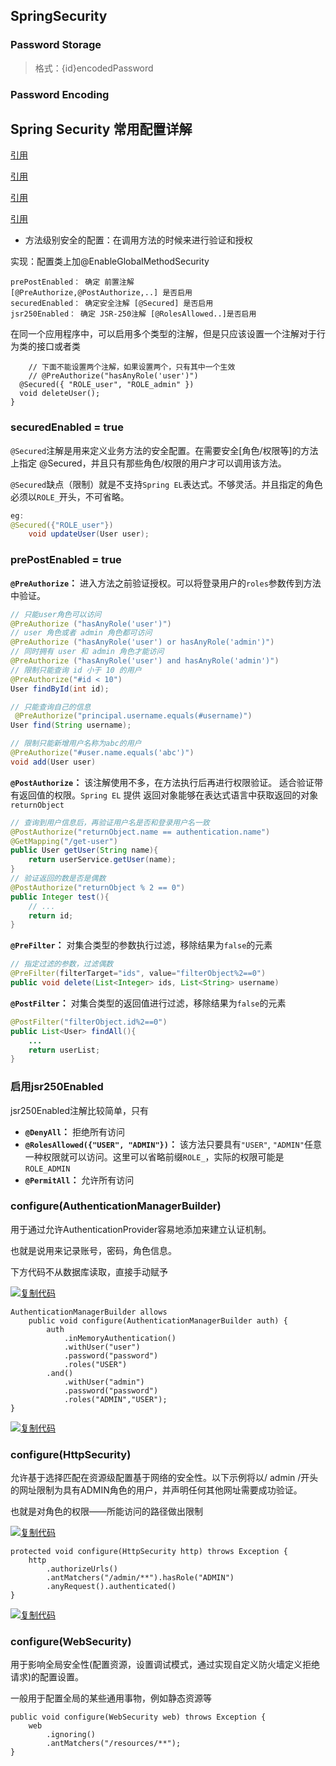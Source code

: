 ## SpringSecurity

### Password Storage

> 格式：{id}encodedPassword

###  Password Encoding



##	Spring Security 常用配置详解

[引用](https://docs.spring.io/spring-security/reference/features/authentication/password-storage.html#authentication-password-storage-dpe)

[引用](https://www.jianshu.com/p/77b4835b6e8e)

[引用](https://blog.csdn.net/MarcoAsensio/article/details/104573094)

[引用](https://www.cnblogs.com/woyujiezhen/p/13049979.html)

- 方法级别安全的配置：在调用方法的时候来进行验证和授权

实现：配置类上加@EnableGlobalMethodSecurity

```
prePostEnabled： 确定 前置注解
[@PreAuthorize,@PostAuthorize,..] 是否启用
securedEnabled： 确定安全注解 [@Secured] 是否启用
jsr250Enabled： 确定 JSR-250注解 [@RolesAllowed..]是否启用
```



在同一个应用程序中，可以启用多个类型的注解，但是只应该设置一个注解对于行为类的接口或者类

```
    // 下面不能设置两个注解，如果设置两个，只有其中一个生效
    // @PreAuthorize("hasAnyRole('user')")
  @Secured({ "ROLE_user", "ROLE_admin" })
  void deleteUser();
}
```

### securedEnabled = true

`@Secured`注解是用来定义业务方法的安全配置。在需要安全[角色/权限等]的方法上指定 @Secured，并且只有那些角色/权限的用户才可以调用该方法。

`@Secured`缺点（限制）就是不支持`Spring EL`表达式。不够灵活。并且指定的角色必须以`ROLE_`开头，不可省略。

```java
eg:
@Secured({"ROLE_user"})
    void updateUser(User user);
```

### prePostEnabled = true

**`@PreAuthorize`：** 进入方法之前验证授权。可以将登录用户的`roles`参数传到方法中验证。

```java
// 只能user角色可以访问
@PreAuthorize ("hasAnyRole('user')")
// user 角色或者 admin 角色都可访问
@PreAuthorize ("hasAnyRole('user') or hasAnyRole('admin')")
// 同时拥有 user 和 admin 角色才能访问
@PreAuthorize ("hasAnyRole('user') and hasAnyRole('admin')")
// 限制只能查询 id 小于 10 的用户
@PreAuthorize("#id < 10")
User findById(int id);

// 只能查询自己的信息
 @PreAuthorize("principal.username.equals(#username)")
User find(String username);

// 限制只能新增用户名称为abc的用户
@PreAuthorize("#user.name.equals('abc')")
void add(User user)
```

**`@PostAuthorize`：** 该注解使用不多，在方法执行后再进行权限验证。 适合验证带有返回值的权限。`Spring EL` 提供 返回对象能够在表达式语言中获取返回的对象`returnObject`

```java
// 查询到用户信息后，再验证用户名是否和登录用户名一致
@PostAuthorize("returnObject.name == authentication.name")
@GetMapping("/get-user")
public User getUser(String name){
    return userService.getUser(name);
}
// 验证返回的数是否是偶数
@PostAuthorize("returnObject % 2 == 0")
public Integer test(){
    // ...
    return id;
}
```

**`@PreFilter`：** 对集合类型的参数执行过滤，移除结果为`false`的元素

```java
// 指定过滤的参数，过滤偶数
@PreFilter(filterTarget="ids", value="filterObject%2==0")
public void delete(List<Integer> ids, List<String> username)
```

**`@PostFilter`：** 对集合类型的返回值进行过滤，移除结果为`false`的元素

```java
@PostFilter("filterObject.id%2==0")
public List<User> findAll(){
    ...
    return userList;
}
```

### 启用jsr250Enabled

jsr250Enabled注解比较简单，只有

- **`@DenyAll`：** 拒绝所有访问
- **`@RolesAllowed({"USER", "ADMIN"})`：** 该方法只要具有`"USER"`, `"ADMIN"`任意一种权限就可以访问。这里可以省略前缀`ROLE_`，实际的权限可能是`ROLE_ADMIN`
- **`@PermitAll`：** 允许所有访问

### configure(AuthenticationManagerBuilder)

 用于通过允许AuthenticationProvider容易地添加来建立认证机制。

也就是说用来记录账号，密码，角色信息。

下方代码不从数据库读取，直接手动赋予

[![复制代码](https://common.cnblogs.com/images/copycode.gif)](javascript:void(0);)

```
AuthenticationManagerBuilder allows 
    public void configure(AuthenticationManagerBuilder auth) {
        auth
            .inMemoryAuthentication()
            .withUser("user")
            .password("password")
            .roles("USER")
        .and()
            .withUser("admin")
            .password("password")
            .roles("ADMIN","USER");
}
```

[![复制代码](https://common.cnblogs.com/images/copycode.gif)](javascript:void(0);)

### configure(HttpSecurity)

允许基于选择匹配在资源级配置基于网络的安全性。以下示例将以/ admin /开头的网址限制为具有ADMIN角色的用户，并声明任何其他网址需要成功验证。

也就是对角色的权限——所能访问的路径做出限制

[![复制代码](https://common.cnblogs.com/images/copycode.gif)](javascript:void(0);)

```
protected void configure(HttpSecurity http) throws Exception {
    http
        .authorizeUrls()
        .antMatchers("/admin/**").hasRole("ADMIN")
        .anyRequest().authenticated()
}
```

[![复制代码](https://common.cnblogs.com/images/copycode.gif)](javascript:void(0);)

### configure(WebSecurity)

用于影响全局安全性(配置资源，设置调试模式，通过实现自定义防火墙定义拒绝请求)的配置设置。

一般用于配置全局的某些通用事物，例如静态资源等

```
public void configure(WebSecurity web) throws Exception {
    web
        .ignoring()
        .antMatchers("/resources/**");
}
```

